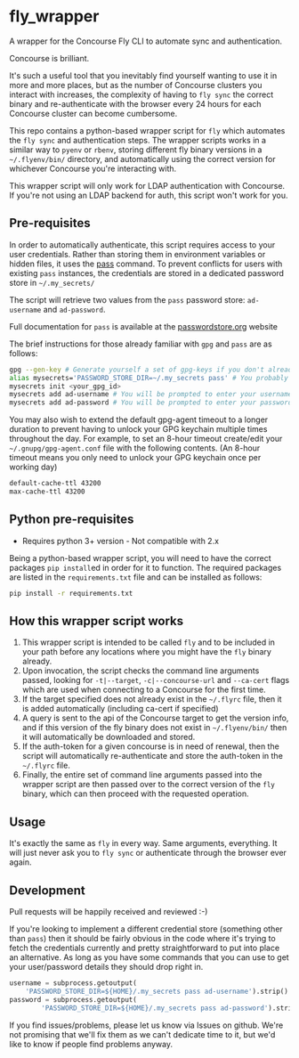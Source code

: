 # fly_wrapper

A wrapper for the Concourse Fly CLI to automate sync and authentication.

Concourse is brilliant.

It's such a useful tool that you inevitably find yourself wanting to use it in more and more places, but as the number of Concourse clusters you interact with increases, the complexity of having to `fly sync` the correct binary and re-authenticate with the browser every 24 hours for each Concourse cluster can become cumbersome.

This repo contains a python-based wrapper script for `fly` which automates the `fly sync` and authentication steps. The wrapper scripts works in a similar way to `pyenv` or `rbenv`, storing different fly binary versions in a `~/.flyenv/bin/` directory, and automatically using the correct version for whichever Concourse you're interacting with.

This wrapper script will only work for LDAP authentication with Concourse. If you're not using an LDAP backend for auth, this script won't work for you.

## Pre-requisites

In order to automatically authenticate, this script requires access to your user credentials. Rather than storing them in environment variables or hidden files, it uses the [pass](https://passwordstore.org) command. To prevent conflicts for users with existing `pass` instances, the credentials are stored in a dedicated password store in `~/.my_secrets/`

The script will retrieve two values from the `pass` password store: `ad-username` and `ad-password`.

Full documentation for `pass` is available at the [passwordstore.org](https://passwordstore.org) website

The brief instructions for those already familiar with `gpg` and `pass` are as follows:

```sh
gpg --gen-key # Generate yourself a set of gpg-keys if you don't already have them
alias mysecrets='PASSWORD_STORE_DIR=~/.my_secrets pass' # You probably want this in your ~/.bash_profile too
mysecrets init <your_gpg_id>
mysecrets add ad-username # You will be prompted to enter your username
mysecrets add ad-password # You will be prompted to enter your password
```

You may also wish to extend the default gpg-agent timeout to a longer duration to prevent having to unlock your GPG keychain multiple times throughout the day. For example, to set an 8-hour timeout create/edit your `~/.gnupg/gpg-agent.conf` file with the following contents. (An 8-hour timeout means you only need to unlock your GPG keychain once per working day)

```sh
default-cache-ttl 43200
max-cache-ttl 43200
```

## Python pre-requisites

* Requires python 3+ version - Not compatible with 2.x

Being a python-based wrapper script, you will need to have the correct packages `pip install`ed in order for it to function. The required packages are listed in the `requirements.txt` file and can be installed as follows:

```sh
pip install -r requirements.txt
```

## How this wrapper script works

1. This wrapper script is intended to be called `fly` and to be included in your path before any locations where you might have the `fly` binary already.
1. Upon invocation, the script checks the command line arguments passed, looking for `-t|--target`, `-c|--concourse-url` and `--ca-cert` flags which are used when connecting to a Concourse for the first time.
1. If the target specified does not already exist in the `~/.flyrc` file, then it is added automatically (including ca-cert if specified)
1. A query is sent to the api of the Concourse target to get the version info, and if this version of the fly binary does not exist in `~/.flyenv/bin/` then it will automatically be downloaded and stored.
1. If the auth-token for a given concourse is in need of renewal, then the script will automatically re-authenticate and store the auth-token in the `~/.flyrc` file.
1. Finally, the entire set of command line arguments passed into the wrapper script are then passed over to the correct version of the `fly` binary, which can then proceed with the requested operation.

## Usage

It's exactly the same as `fly` in every way. Same arguments, everything. It will just never ask you to `fly sync` or authenticate through the browser ever again.

## Development

Pull requests will be happily received and reviewed :-)

If you're looking to implement a different credential store (something other than `pass`) then it should be fairly obvious in the code where it's trying to fetch the credentials currently and pretty straightforward to put into place an alternative. As long as you have some commands that you can use to get your user/password details they should drop right in.

```python
username = subprocess.getoutput(
    'PASSWORD_STORE_DIR=${HOME}/.my_secrets pass ad-username').strip()
password = subprocess.getoutput(
        'PASSWORD_STORE_DIR=${HOME}/.my_secrets pass ad-password').strip()
```

If you find issues/problems, please let us know via Issues on github. We're not promising that we'll fix them as we can't dedicate time to it, but we'd like to know if people find problems anyway.
